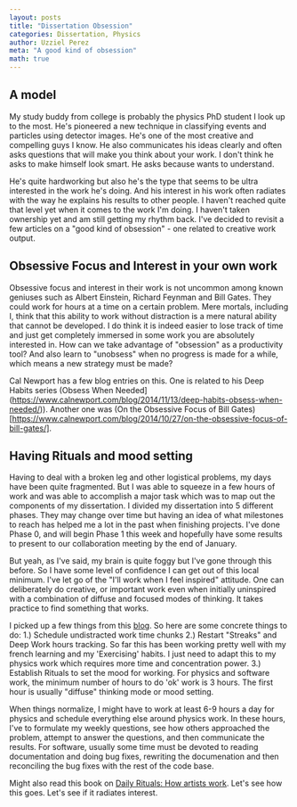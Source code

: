 ```yaml
---
layout: posts
title: "Dissertation Obsession"
categories: Dissertation, Physics
author: Uzziel Perez
meta: "A good kind of obsession"
math: true
---
```


## A model
My study buddy from college is probably the physics PhD student I look up to the most. He's pioneered a new technique in classifying events and particles using detector images. He's one of the most creative and compelling guys I know. He also communicates his ideas clearly and often asks questions that will make you think about your work. I don't think he asks to make himself look smart. He asks because wants to understand.

He's quite hardworking but also he's the type that seems to be ultra interested in the work he's doing. And his interest in his work often radiates with the way he explains his results to other people. I haven't reached quite that level yet when it comes to the work I'm doing. I haven't taken ownership yet and am still getting my rhythm back. I've decided to revisit a few articles on a "good kind of obsession" - one related to creative work output.

## Obsessive Focus and Interest in your own work

Obsessive focus and interest in their work is not uncommon among known geniuses such as Albert Einstein, Richard Feynman and Bill Gates. They could work for hours at a time on a certain problem. Mere mortals, including I, think that this ability to work without distraction is a mere natural ability that cannot be developed. I do think it is indeed easier to lose track of time and just get completely immersed in some work you are absolutely interested in. How can we take advantage of "obsession" as a productivity tool? And also learn to "unobsess" when no progress is made for a while, which means a new strategy must be made?

Cal Newport has a few blog entries on this. One is related to his Deep Habits series (Obsess When Needed](https://www.calnewport.com/blog/2014/11/13/deep-habits-obsess-when-needed/)). Another one was (On the Obsessive Focus of Bill Gates)[https://www.calnewport.com/blog/2014/10/27/on-the-obsessive-focus-of-bill-gates/].

## Having Rituals and mood setting

Having to deal with a broken leg and other logistical problems, my days have been quite fragmented. But I was able to squeeze in a few hours of work and was able to accomplish a major task which was to map out the components of my dissertation. I divided my dissertation into 5 different phases. They may change over time but having an idea of what milestones to reach has helped me a lot in the past when finishing projects. I've done Phase 0, and will begin Phase 1 this week and hopefully have some results to present to our collaboration meeting by the end of January.

But yeah, as I've said, my brain is quite foggy but I've gone through this before. So I have some level of confidence I can get out of this local minimum. I've let go of the "I'll work when I feel inspired" attitude. One can deliberately do creative, or important work even when initially uninspired with a combination of diffuse and focused modes of thinking. It takes practice to find something that works.

I picked up a few things from this [blog](https://www.calnewport.com/blog/2013/12/21/deep-habits-the-importance-of-planning-every-minute-of-your-work-day/). So here are some concrete things to do: 1.) Schedule undistracted work time chunks 2.) Restart "Streaks" and Deep Work hours tracking. So far this has been working pretty well with my french learning and my 'Exercising' habits.  I just need to adapt this to my physics work which requires more time and concentration power. 3.) Establish Rituals to set the mood for working. For physics and software work, the minimum number of hours to do 'ok' work is 3 hours. The first hour is usually "diffuse" thinking mode or mood setting.

When things normalize, I might have to work at least 6-9 hours a day for physics and schedule everything else around physics work. In these hours, I've to formulate my weekly questions, see how others approached the problem, attempt to answer the questions, and then communicate the results. For software, usually some time must be devoted to reading documentation and doing bug fixes, rewriting the documenation and then reconciling the bug fixes with the rest of the code base.

Might also read this book on [Daily Rituals: How artists work](https://www.amazon.com/gp/product/0307273601/ref=as_li_qf_sp_asin_il_tl?ie=UTF8&camp=1789&creative=9325&creativeASIN=0307273601&linkCode=as2&tag=stuhac-20). Let's see how this goes. Let's see if it radiates interest.
